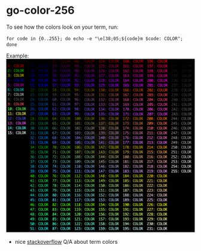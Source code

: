 # go-color-256

To see how the colors look on your term, run:
```
for code in {0..255}; do echo -e "\e[38;05;${code}m $code: COLOR"; done
```

Example:
![colors example](https://github.com/artiomgiza/go-color-256/blob/master/colors.png)

+ nice [stackoverflow](https://stackoverflow.com/questions/5947742/how-to-change-the-output-color-of-echo-in-linux/) Q/A about term colors
